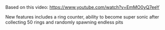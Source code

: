 Based on this video: https://www.youtube.com/watch?v=EmMO0yQ7eeY

New features includes a ring counter, ability to become super sonic after collecting 50 rings and randomly spawning endless pits
